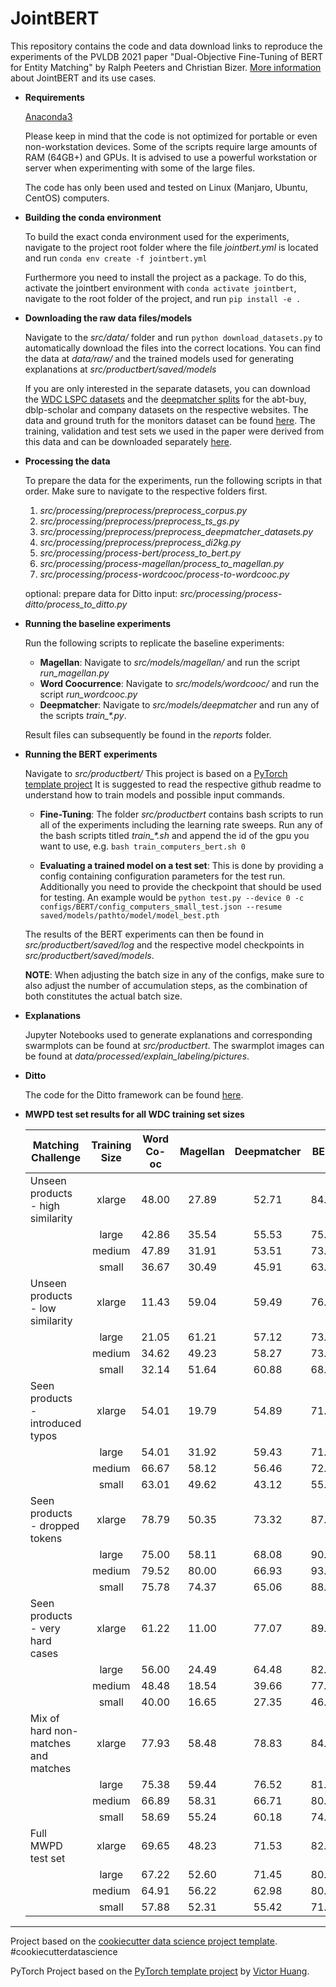 # JointBERT

This repository contains the code and data download links to reproduce the experiments of the PVLDB 2021 paper "Dual-Objective Fine-Tuning of BERT for Entity Matching" by Ralph Peeters and Christian Bizer. [More information](https://www.uni-mannheim.de/dws/news/paper-accepted-for-pvldb-2021-dual-objective-fine-tuning-of-bert-for-entity-matching/) about JointBERT and its use cases.

* **Requirements**

    [Anaconda3](https://www.anaconda.com/products/individual)

    Please keep in mind that the code is not optimized for portable or even non-workstation devices. Some of the scripts require large amounts of RAM (64GB+) and GPUs. It is advised to use a powerful workstation or server when experimenting with some of the large files.

    The code has only been used and tested on Linux (Manjaro, Ubuntu, CentOS) computers.

* **Building the conda environment**

    To build the exact conda environment used for the experiments, navigate to the project root folder where the file *jointbert.yml* is located and run ```conda env create -f jointbert.yml```
    
    Furthermore you need to install the project as a package. To do this, activate the jointbert environment with ```conda activate jointbert```, navigate to the root folder of the project, and run ```pip install -e .```

* **Downloading the raw data files/models**

    Navigate to the *src/data/* folder and run ```python download_datasets.py``` to automatically download the files into the correct locations.
    You can find the data at *data/raw/* and the trained models used for generating explanations at *src/productbert/saved/models*

    If you are only interested in the separate datasets, you can download the [WDC LSPC datasets](http://webdatacommons.org/largescaleproductcorpus/v2/index.html#toc6) and the [deepmatcher splits](https://github.com/anhaidgroup/deepmatcher/blob/master/Datasets.md) for the abt-buy, dblp-scholar and company datasets on the respective websites. The data and ground truth for the monitors dataset can be found [here](http://di2kg.inf.uniroma3.it/datasets.html#downloads). The training, validation and test sets we used in the paper were derived from this data and can be downloaded separately [here](http://data.dws.informatik.uni-mannheim.de/largescaleproductcorpus/data/v2/repo-download/monitor-datasets.zip).

* **Processing the data**

    To prepare the data for the experiments, run the following scripts in that order. Make sure to navigate to the respective folders first.
    
    1. *src/processing/preprocess/preprocess_corpus.py*
    2. *src/processing/preprocess/preprocess_ts_gs.py*
    3. *src/processing/preprocess/preprocess_deepmatcher_datasets.py*
    4. *src/processing/preprocess/preprocess_di2kg.py*
    5. *src/processing/process-bert/process_to_bert.py*
    6. *src/processing/process-magellan/process_to_magellan.py*
    7. *src/processing/process-wordcooc/process-to-wordcooc.py*
    
    optional: prepare data for Ditto input: *src/processing/process-ditto/process_to_ditto.py*
    
* **Running the baseline experiments**

    Run the following scripts to replicate the baseline experiments:
    * **Magellan**:
        Navigate to *src/models/magellan/* and run the script *run_magellan.py*
    * **Word Coocurrence**:
    Navigate to *src/models/wordcooc/* and run the script *run_wordcooc.py*
    * **Deepmatcher**:
    Navigate to *src/models/deepmatcher* and run any of the scripts *train_\*.py*.
    
    Result files can subsequently be found in the *reports* folder.

* **Running the BERT experiments**

    Navigate to *src/productbert/*
    This project is based on a <a target="_blank" href="https://github.com/victoresque/pytorch-template/">PyTorch template project</a> It is suggested to read the respective github readme to understand how to train models and possible input commands.
    * **Fine-Tuning**:
    The folder *src/productbert* contains bash scripts to run all of the experiments including the learning rate sweeps. Run any of the bash scripts titled *train_\*.sh* and append the id of the gpu you want to use, e.g. ```bash train_computers_bert.sh 0```

    * **Evaluating a trained model on a test set**:
    This is done by providing a config containing configuration parameters for the test run. Additionally you need to provide the checkpoint that should be used for testing. An example would be ```python test.py --device 0 -c configs/BERT/config_computers_small_test.json --resume saved/models/pathto/model/model_best.pth```
    
    The results of the BERT experiments can then be found in *src/productbert/saved/log* and the respective model checkpoints in *src/productbert/saved/models*.
    
    **NOTE**: When adjusting the batch size in any of the configs, make sure to also adjust the number of accumulation steps, as the combination of both constitutes the actual batch size.

* **Explanations**

    Jupyter Notebooks used to generate explanations and corresponding swarmplots can be found at *src/productbert*. The swarmplot images can be found at *data/processed/explain_labeling/pictures*.

* **Ditto**

    The code for the Ditto framework can be found [here](https://github.com/megagonlabs/ditto).
    
* **MWPD test set results for all WDC training set sizes**

	| Matching Challenge                  | Training Size | Word Co-oc | Magellan | Deepmatcher |  BERT | RoBERTa | Ditto | JointBERT |
	|-------------------------------------|:-------------:|:----------:|:--------:|:-----------:|:-----:|:-------:|:--------:|:---------:|
	| Unseen products - high similarity   | xlarge        |    48.00   |   27.89  |    52.71    | 84.53 |  83.18  |   69.97  |   59.92   |
	|                                     | large         |    42.86   |   35.54  |    55.53    | 75.19 |  85.33  |   75.57  |   60.45   |
	|                                     | medium        |    47.89   |   31.91  |    53.51    | 73.14 |  74.48  |   68.22  |   63.42   |
	|                                     | small         |    36.67   |   30.49  |    45.91    | 63.91 |  71.40  |   61.66  |   55.76   |
	| Unseen products - low similarity    | xlarge        |    11.43   |   59.04  |    59.49    | 76.92 |  77.72  |   65.78  |   58.91   |
	|                                     | large         |    21.05   |   61.21  |    57.12    | 73.01 |  78.18  |   70.68  |   58.85   |
	|                                     | medium        |    34.62   |   49.23  |    58.27    | 73.00 |  72.67  |   69.23  |   63.04   |
	|                                     | small         |    32.14   |   51.64  |    60.88    | 68.00 |  71.70  |   63.12  |   60.29   |
	| Seen products - introduced typos    | xlarge        |    54.01   |   19.79  |    54.89    | 71.21 |  85.49  |   83.49  |   89.08   |
	|                                     | large         |    54.01   |   31.92  |    59.43    | 71.49 |  85.90  |   80.88  |   91.29   |
	|                                     | medium        |    66.67   |   58.12  |    56.46    | 72.60 |  83.55  |   76.02  |   77.80   |
	|                                     | small         |    63.01   |   49.62  |    43.12    | 55.20 |  73.08  |   64.81  |   66.05   |
	| Seen products - dropped tokens      | xlarge        |    78.79   |   50.35  |    73.32    | 87.62 |  89.88  |   90.28  |   93.23   |
	|                                     | large         |    75.00   |   58.11  |    68.08    | 90.09 |  89.49  |   89.04  |   92.07   |
	|                                     | medium        |    79.52   |   80.00  |    66.93    | 93.61 |  92.83  |   92.23  |   94.74   |
	|                                     | small         |    75.78   |   74.37  |    65.06    | 88.04 |  89.99  |   92.08  |   93.98   |
	| Seen products - very hard cases     | xlarge        |    61.22   |   11.00  |    77.07    | 89.04 |  88.51  |   94.12  |   95.55   |
	|                                     | large         |    56.00   |   24.49  |    64.48    | 82.61 |  89.69  |   87.65  |   94.82   |
	|                                     | medium        |    48.48   |   18.54  |    39.66    | 77.78 |  80.49  |   72.83  |   75.63   |
	|                                     | small         |    40.00   |   16.65  |    27.35    | 46.24 |  66.56  |   52.96  |   46.73   |
	| Mix of hard non-matches and matches | xlarge        |    77.93   |   58.48  |    78.83    | 84.08 |  86.32  |   85.30  |   84.24   |
	|                                     | large         |    75.38   |   59.44  |    76.52    | 81.86 |  86.70  |   83.96  |   84.52   |
	|                                     | medium        |    66.89   |   58.31  |    66.71    | 80.02 |  83.81  |   79.94  |   78.97   |
	|                                     | small         |    58.69   |   55.24  |    60.18    | 74.62 |  80.64  |   75.52  |   71.69   |
	| Full MWPD test set                   | xlarge        |    69.65   |   48.23  |    71.53    | 82.58 |  86.20  |   83.96  |   83.35   |
	|                                     | large         |    67.22   |   52.60  |    71.45    | 80.84 |  86.61  |   83.15  |   83.67   |
	|                                     | medium        |    64.91   |   56.22  |    62.98    | 80.27 |  83.92  |   79.61  |   79.09   |
	|                                     | small         |    57.88   |   52.31  |    55.42    | 71.51 |  79.34  |   73.74  |   70.98   |
	
--------

Project based on the [cookiecutter data science project template](https://drivendata.github.io/cookiecutter-data-science/). #cookiecutterdatascience

PyTorch Project based on the [PyTorch template project](https://github.com/victoresque/pytorch-template/) by [Victor Huang](https://github.com/victoresque).
